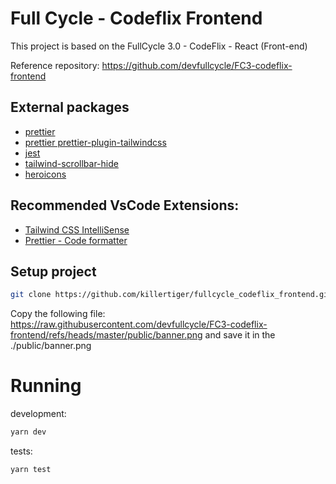 # Full Cycle - Codeflix Frontend

This project is based on the FullCycle 3.0 - CodeFlix - React (Front-end)

Reference repository: https://github.com/devfullcycle/FC3-codeflix-frontend

## External packages
- [prettier](https://prettier.io/)
- [prettier prettier-plugin-tailwindcss](https://tailwindcss.com/blog/automatic-class-sorting-with-prettier)
- [jest](https://nextjs.org/docs/app/building-your-application/testing/jest)
- [tailwind-scrollbar-hide](https://github.com/reslear/tailwind-scrollbar-hide)
- [heroicons](https://github.com/tailwindlabs/heroicons)

## Recommended VsCode Extensions:
- [Tailwind CSS IntelliSense](https://marketplace.visualstudio.com/items?itemName=bradlc.vscode-tailwindcss)
- [Prettier - Code formatter](https://marketplace.visualstudio.com/items?itemName=esbenp.prettier-vscode)

## Setup project

```bash
git clone https://github.com/killertiger/fullcycle_codeflix_frontend.git
```

Copy the following file: https://raw.githubusercontent.com/devfullcycle/FC3-codeflix-frontend/refs/heads/master/public/banner.png
and save it in the ./public/banner.png

# Running

development:
```bash
yarn dev
```

tests:
```bash
yarn test
```